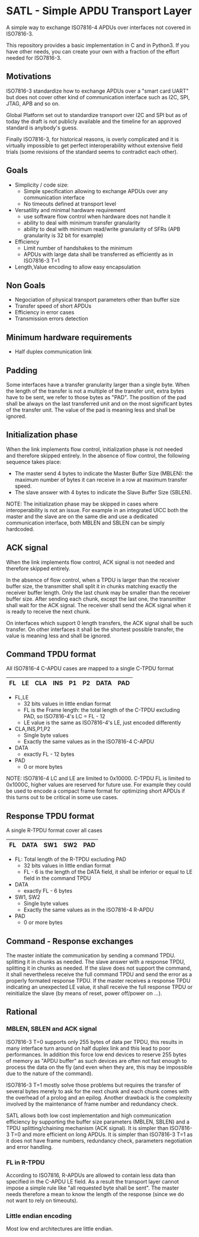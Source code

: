 # SATL - Simple APDU Transport Layer

A simple way to exchange ISO7816-4 APDUs over interfaces not covered
in ISO7816-3.

This repository provides a basic implementation in C and in Python3.
If you have other needs, you can create your own with a fraction of the effort needed for ISO7816-3.


## Motivations
ISO7816-3 standardize how to exchange APDUs over a "smart card UART" but does not cover
other kind of communication interface such as I2C, SPI, JTAG, APB and so on.

Global Platform set out to standardize transport over I2C and SPI but as of today the draft is not publicly available and the timeline for an approved standard is anybody's guess.

Finally ISO7816-3, for historical reasons, is overly complicated and it is virtually impossible to get perfect interoperability without extensive field trials (some revisions of the standard seems to contradict each other).

## Goals   
* Simplicity / code size:
  * Simple specification allowing to exchange APDUs over any communication interface
  * No timeouts defined at transport level
* Versatility and minimal hardware requirement
  * use software flow control when hardware does not handle it
  * ability to deal with minimum transfer granularity
  * ability to deal with minimum read/write granularity of SFRs (APB granularity is 32 bit for example)
* Efficiency
  * Limit number of handshakes to the minimum
  * APDUs with large data shall be transferred as efficiently as in ISO7816-3 T=1
* Length,Value encoding to allow easy encapsulation

## Non Goals
* Negociation of physical transport parameters other than buffer size
* Transfer speed of short APDUs
* Efficiency in error cases
* Transmission errors detection  

## Minimum hardware requirements
* Half duplex communication link

## Padding
Some interfaces have a transfer granularity larger than a single byte. When the length of the transfer is not a multiple of the transfer unit, extra bytes have to be sent, we refer to those bytes as "PAD". The position of the pad shall be always on the last transferred unit and on the most significant bytes of the transfer unit. The value of the pad is meaning less and shall be ignored.

## Initialization phase
When the link implements flow control, initialization phase is not needed and therefore skipped entirely. In the absence of flow control, the following
sequence takes place:

* The master send 4 bytes to indicate the Master Buffer Size (MBLEN): the maximum number of bytes it can receive in a row at maximum transfer speed.
* The slave answer with 4 bytes to indicate the Slave Buffer Size (SBLEN).

NOTE: The initialization phase may be skipped in cases where interoperability is not an issue. For example in an integrated UICC both the master and the slave are on the same die and use a dedicated communication interface, both MBLEN and SBLEN can be simply hardcoded.

## ACK signal
When the link implements flow control, ACK signal is not needed and therefore skipped entirely.

In the absence of flow control, when a TPDU is larger than the receiver buffer size, the transmitter shall split it in chunks matching exactly the receiver buffer length. Only the last chunk may be smaller than the receiver buffer size. After sending each chunk, except the last one, the transmitter shall wait for the ACK signal. The receiver shall send the ACK signal when it is ready to receive the next chunk.

On interfaces which support 0 length transfers, the ACK signal shall be such transfer. On other interfaces it shall be the shortest possible transfer, the value is meaning less and shall be ignored.

## Command TPDU format
All ISO7816-4 C-APDU cases are mapped to a single C-TPDU format

|FL |LE |CLA|INS|P1 |P2 |DATA |PAD|
|-  |-  |-  |-  |-  |-  |-    |-  |

* FL,LE
  * 32 bits values in little endian format
  * FL is the Frame length: the total length of the C-TPDU excluding PAD, so ISO7816-4's LC = FL - 12
  * LE value is the same as ISO7816-4's LE, just encoded differently
* CLA,INS,P1,P2
  * Single byte values
  * Exactly the same values as in the ISO7816-4 C-APDU
* DATA
  * exactly FL - 12 bytes
* PAD
  * 0 or more bytes

NOTE: ISO7816-4 LC and LE are limited to 0x10000. C-TPDU FL is limited to 0x1000C, higher values are
reserved for future use. For example they could be used to encode a compact frame format for optimizing
short APDUs if this turns out to be critical in some use cases.

## Response TPDU format
A single R-TPDU format cover all cases

|FL |DATA  |SW1   |SW2   | PAD |
|-  |-     |-     |-     |-    |

* FL: Total length of the R-TPDU excluding PAD
  * 32 bits values in little endian format
  * FL - 6 is the length of the DATA field, it shall be inferior or equal to LE field in the command TPDU
* DATA
  * exactly FL - 6 bytes
* SW1, SW2
  * Single byte values
  * Exactly the same values as in the ISO7816-4 R-APDU
* PAD
  * 0 or more bytes

## Command - Response exchanges

The master initiate the communication by sending a command TPDU. splitting it in chunks as needed. The slave answer with a response TPDU, splitting it in chunks as needed. If the slave does not support the command, it shall nevertheless receive the full command TPDU and send the error as a properly formated response TPDU. If the master receives a response TPDU indicating an unexpected LE value, it shall receive the full response TPDU or reinitialize the slave (by means of reset, power off/power on ...).

## Rational
### MBLEN, SBLEN and ACK signal
ISO7816-3 T=0 supports only 255 bytes of data per TPDU, this results in many interface turn around on half duplex link and this lead to poor performances. In addition this force low end devices to reserve 255 bytes of memory as "APDU buffer" as such devices are often not fast enough to process the data on the fly (and even when they are, this may be impossible due to the nature of the command).

ISO7816-3 T=1 mostly solve those problems but requires the transfer of several bytes merely to ask for the next chunk and each chunk comes with the overhead of a prolog and an epilog. Another drawback is the complexity
involved by the maintenance of frame number and redundancy check.

SATL allows both low cost implementation and high communication efficiency by supporting the buffer size parameters (MBLEN, SBLEN) and a TPDU splitting/chaining mechanism (ACK signal). It is simpler than ISO7816-3 T=0 and more efficient on long APDUs. It is simpler than ISO7816-3 T=1 as it does not have frame numbers,
redundancy check, parameters negotiation and error handling.

### FL in R-TPDU
According to ISO7816, R-APDUs are allowed to contain less data than specified in
the C-APDU LE field. As a result the transport layer cannot impose a simple
rule like "all requested byte shall be sent". The master needs therefore a mean
to know the length of the response (since we do not want to rely on timeouts).  

### Little endian encoding
Most low end architectures are little endian.
